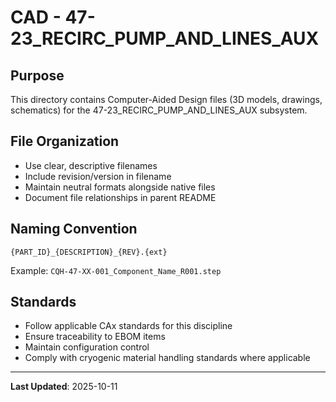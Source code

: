 # CAD - 47-23_RECIRC_PUMP_AND_LINES_AUX

## Purpose

This directory contains Computer-Aided Design files (3D models, drawings, schematics) for the 47-23_RECIRC_PUMP_AND_LINES_AUX subsystem.

## File Organization

- Use clear, descriptive filenames
- Include revision/version in filename
- Maintain neutral formats alongside native files
- Document file relationships in parent README

## Naming Convention

```
{PART_ID}_{DESCRIPTION}_{REV}.{ext}
```

Example: `CQH-47-XX-001_Component_Name_R001.step`

## Standards

- Follow applicable CAx standards for this discipline
- Ensure traceability to EBOM items
- Maintain configuration control
- Comply with cryogenic material handling standards where applicable

---

**Last Updated**: 2025-10-11
